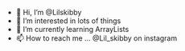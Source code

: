 - 👋 Hi, I’m @Lilskibby 
- 👀 I’m interested in lots of things
- 🌱 I’m currently learning ArrayLists
- 📫 How to reach me ... @Lil_skibby on instagram

<!---
Lilskibby/Lilskibby is a ✨ special ✨ repository because its `README.md` (this file) appears on your GitHub profile.
You can click the Preview link to take a look at your changes.
--->
